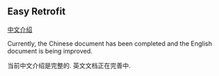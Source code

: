 ## Easy Retrofit

[中文介绍](https://github.com/easyretrofit/.github/blob/main/profile/README.zh_CN.md)

Currently, the Chinese document has been completed and the English document is being improved.

当前中文介绍是完整的. 英文文档正在完善中.

<!--

**Here are some ideas to get you started:**

🙋‍♀️ A short introduction - what is your organization all about?
🌈 Contribution guidelines - how can the community get involved?
👩‍💻 Useful resources - where can the community find your docs? Is there anything else the community should know?
🍿 Fun facts - what does your team eat for breakfast?
🧙 Remember, you can do mighty things with the power of [Markdown](https://docs.github.com/github/writing-on-github/getting-started-with-writing-and-formatting-on-github/basic-writing-and-formatting-syntax)
-->
